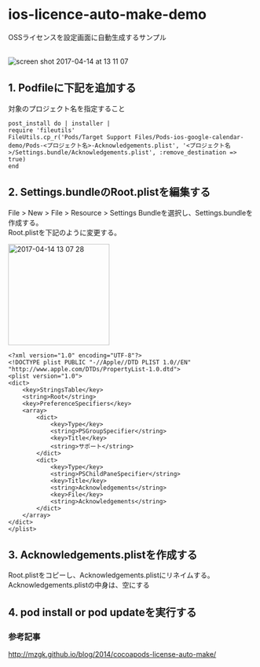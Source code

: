 # ios-licence-auto-make-demo
OSSライセンスを設定画面に自動生成するサンプル<br><br>

![screen shot 2017-04-14 at 13 11 07](https://cloud.githubusercontent.com/assets/9479568/25032971/e3a24706-2113-11e7-98f6-650d61386b27.png)

## 1. Podfileに下記を追加する
対象のプロジェクト名を指定すること

```
post_install do | installer |
require 'fileutils'
FileUtils.cp_r('Pods/Target Support Files/Pods-ios-google-calendar-demo/Pods-<プロジェクト名>-Acknowledgements.plist', '<プロジェクト名>/Settings.bundle/Acknowledgements.plist', :remove_destination => true)
end
```

## 2. Settings.bundleのRoot.plistを編集する

File > New > File > Resource > Settings Bundleを選択し、Settings.bundleを作成する。　<br>
Root.plistを下記のように変更する。<br>

<img width="206" alt="2017-04-14 13 07 28" src="https://cloud.githubusercontent.com/assets/9479568/25032927/6387d964-2113-11e7-9b44-f97c80d1cc4c.png">

```:Root.plist
<?xml version="1.0" encoding="UTF-8"?>
<!DOCTYPE plist PUBLIC "-//Apple//DTD PLIST 1.0//EN" "http://www.apple.com/DTDs/PropertyList-1.0.dtd">
<plist version="1.0">
<dict>
	<key>StringsTable</key>
	<string>Root</string>
	<key>PreferenceSpecifiers</key>
	<array>
		<dict>
			<key>Type</key>
			<string>PSGroupSpecifier</string>
			<key>Title</key>
			<string>サポート</string>
		</dict>
		<dict>
			<key>Type</key>
			<string>PSChildPaneSpecifier</string>
			<key>Title</key>
			<string>Acknowledgements</string>
			<key>File</key>
			<string>Acknowledgements</string>
		</dict>
	</array>
</dict>
</plist>
```

## 3. Acknowledgements.plistを作成する
Root.plistをコピーし、Acknowledgements.plistにリネイムする。<br>
Acknowledgements.plistの中身は、空にする

## 4. pod install or pod updateを実行する

### 参考記事
http://mzgk.github.io/blog/2014/cocoapods-license-auto-make/
